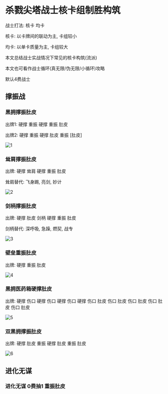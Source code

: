 # 杀戮尖塔战士核卡组制胜构筑

战士打法: 核卡 均卡

核卡: 以卡牌间的联动为主, 卡组较小

均卡: 以单卡质量为主, 卡组较大

本文总结战士实战情况下常见的核卡构筑(流派)

本文也可看作战士循环(真无限/伪无限/小循环)攻略

默认4费战士

## 撑振战

### 黑拥撑振肚皮

出牌1: 硬撑 重振 硬撑 重振 肚皮

出牌2: 硬撑 重振 硬撑 肚皮 重振 [肚皮]

![1](D:\尖塔理论\源文件\战士核卡构筑\1.png)

### 耸肩撑振肚皮

出牌: 硬撑 耸肩 硬撑 重振 肚皮

耸肩替代: 飞身踢, 亮剑, 妙计

![2](D:\尖塔理论\源文件\战士核卡构筑\2.png)

### 剑柄撑振肚皮

出牌: 硬撑 肚皮 剑柄 硬撑 重振 肚皮

剑柄替代: 深呼吸, 急躁, 燃契, 战专

![3](D:\尖塔理论\源文件\战士核卡构筑\3.png)

### 壁垒重振肚皮

出牌: 硬撑 重振 肚皮

![4](D:\尖塔理论\源文件\战士核卡构筑\4.png)

### 黑拥医药箱硬撑肚皮

出牌: 硬撑 伤口 硬撑 伤口 硬撑 伤口 硬撑 伤口 肚皮 伤口 肚皮 伤口 肚皮 伤口 肚皮 伤口 肚皮

![5](D:\尖塔理论\源文件\战士核卡构筑\5.png)

### 双黑拥撑振肚皮

出牌: 硬撑 肚皮 重振 硬撑 肚皮 重振 肚皮

![6](D:\尖塔理论\源文件\战士核卡构筑\6.png)

## 进化无谋

### 进化无谋 0费抽1 重振肚皮

